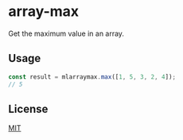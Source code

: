 # array-max

Get the maximum value in an array.

## Usage

```js
const result = mlarraymax.max([1, 5, 3, 2, 4]);
// 5
```

## License

  [MIT](./LICENSE)
